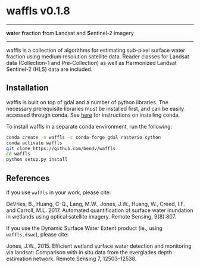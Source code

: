 # waffls v0.1.8
----------------

**wa**ter **f**raction **f**rom **L**andsat and **S**entinel-2 imagery

----------------------------------------------------------------------------------------

waffls is a collection of algorithms for estimating sub-pixel surface water fraction using medium resolution satellite data. Reader classes for Landsat data (Collection-1 and Pre-Collection) as well as Harmonized Landsat Sentinel-2 (HLS) data are included.

## Installation

waffls is built on top of gdal and a number of python libraries. The necessary prerequisite libraries must be installed first, and can be easily accessed through conda. See [here](https://conda.io/docs/user-guide/install/index.html) for instructions on installing conda. 

To install waffls in a separate conda environment, run the following:

```bash
conda create -n waffls -c conda-forge gdal rasterio cython
conda activate waffls
git clone https://github.com/bendv/waffls
cd waffls
python setup.py install
```

## References

If you use ```waffls``` in your work, please cite:

DeVries, B., Huang, C-Q., Lang, M.W., Jones, J.W., Huang, W., Creed, I.F. and Carroll, M.L. 2017. Automated quantification of surface water inundation in wetlands using optical satellite imagery. Remote Sensing, 9(8):807.

If you use the Dynamic Surface Water Extent product (ie., using ```waffls.dswe```), please cite:

Jones, J.W., 2015. Efficient wetland surface water detection and monitoring via landsat: Comparison with in situ data from the everglades depth estimation network. Remote Sensing 7, 12503–12538.

